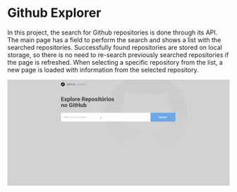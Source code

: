 <h1>Github Explorer</h1>
<p>
In this project, the search for Github repositories is done through its API.
The main page has a field to perform the search and shows a list with the searched repositories.
Successfully found repositories are stored on local storage, so there is no need to re-search previously searched repositories if the page is refreshed.
When selecting a specific repository from the list, a new page is loaded with information from the selected repository.
</p>

<img src="src/assets/explorer-full.gif" />
